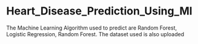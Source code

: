 # Heart_Disease_Prediction_Using_Ml
The Machine Learning Algorithm used to predict are
 Random Forest,
 Logistic Regression,
 Random Forest.
The dataset used is also uploaded
